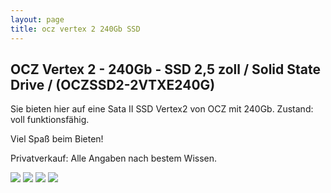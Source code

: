 ```yaml
---
layout: page
title: ocz vertex 2 240Gb SSD
---
```


## OCZ Vertex 2 - 240Gb - SSD 2,5 zoll / Solid State Drive / (OCZSSD2-2VTXE240G)


Sie bieten hier auf eine Sata II SSD Vertex2 von OCZ mit 240Gb. 
Zustand: voll funktionsfähig.

Viel Spaß beim Bieten!


Privatverkauf: Alle Angaben nach bestem Wissen. 


![](http://ruvido.github.io/ebay/img/vertex2-1.jpg)
![](http://ruvido.github.io/ebay/img/vertex2-2.jpg)
![](http://ruvido.github.io/ebay/img/vertex2-3.jpg)
![](http://ruvido.github.io/ebay/img/vertex2-4.jpg)